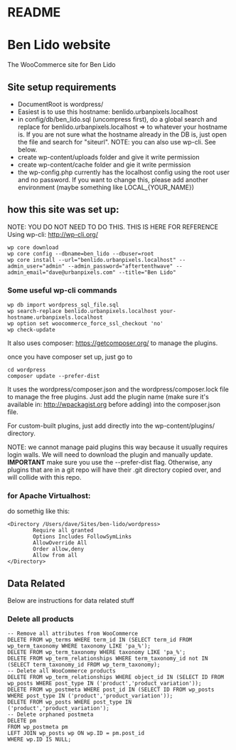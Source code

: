 # README #

# Ben Lido website
The WooCommerce site for Ben Lido


## Site setup requirements

* DocumentRoot is wordpress/
* Easiest is to use this hostname: benlido.urbanpixels.localhost
* in config/db/ben_lido.sql (uncompress first), do a global search and replace for benlido.urbanpixels.localhost => to whatever your hostname is. If you are not sure what the hostname already in the DB is, just open the file and search for "siteurl". NOTE: you can also use wp-cli. See below.
* create wp-content/uploads folder and give it write permission
* create wp-content/cache folder and gie it write permission
* the wp-config.php currently has the localhost config using the root user and no password. If you want to change this, please add another environment (maybe something like LOCAL_{YOUR_NAME})

## how this site was set up:
NOTE: YOU DO NOT NEED TO DO THIS. THIS IS HERE FOR REFERENCE
Using wp-cli: http://wp-cli.org/

```
wp core download
wp core config --dbname=ben_lido --dbuser=root 
wp core install --url="benlido.urbanpixels.localhost" --admin_user="admin" --admin_password="aftertenthwave" --admin_email="dave@urbanpixels.com" --title="Ben Lido"
```

### Some useful wp-cli commands 

```
wp db import wordpress_sql_file.sql
wp search-replace benlido.urbanpixels.localhost your-hostname.urbanpixels.localhost
wp option set woocommerce_force_ssl_checkout 'no'
wp check-update
```

It also uses composer: https://getcomposer.org/
to manage the plugins.

once you have composer set up, just go to

```
cd wordpress
composer update --prefer-dist
```

It uses the wordpress/composer.json and the wordpress/composer.lock file to manage the free plugins.
Just add the plugin name (make sure it's available in: http://wpackagist.org before adding) into the composer.json file.

For custom-built plugins, just add directly into the wp-content/plugins/ directory.

NOTE: we cannot manage paid plugins this way because it usually requires login walls. We will need to download the plugin and manually update.
**IMPORTANT** make sure you use the --prefer-dist flag. Otherwise, any plugins that are in a git repo will have their .git directory copied over, and will collide with this repo.

### for Apache Virtualhost:

do somethig like this:

```
<Directory /Users/dave/Sites/ben-lido/wordpress>
        Require all granted
        Options Includes FollowSymLinks
        AllowOverride All
        Order allow,deny
        Allow from all
</Directory>
```

## Data Related
Below are instructions for data related stuff

### Delete all products
```
-- Remove all attributes from WooCommerce
DELETE FROM wp_terms WHERE term_id IN (SELECT term_id FROM wp_term_taxonomy WHERE taxonomy LIKE 'pa_%');
DELETE FROM wp_term_taxonomy WHERE taxonomy LIKE 'pa_%';
DELETE FROM wp_term_relationships WHERE term_taxonomy_id not IN (SELECT term_taxonomy_id FROM wp_term_taxonomy);
-- Delete all WooCommerce products
DELETE FROM wp_term_relationships WHERE object_id IN (SELECT ID FROM wp_posts WHERE post_type IN ('product','product_variation'));
DELETE FROM wp_postmeta WHERE post_id IN (SELECT ID FROM wp_posts WHERE post_type IN ('product','product_variation'));
DELETE FROM wp_posts WHERE post_type IN ('product','product_variation');
-- Delete orphaned postmeta
DELETE pm
FROM wp_postmeta pm
LEFT JOIN wp_posts wp ON wp.ID = pm.post_id
WHERE wp.ID IS NULL;
```




